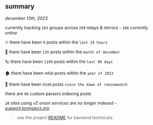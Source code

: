 
## summary
_december 13th, 2023_

currently tracking `163` groups across `299` relays & mirrors - _`106` currently online_

⏲ there have been `9` posts within the `last 24 hours`

🦈 there have been `135` posts within the `month of december`

🪐 there have been `1199` posts within the `last 90 days`

🏚 there have been `4450` posts within the `year of 2023`

🦕 there have been `9140` posts `since the dawn of ransomwatch`

there are `96` custom parsers indexing posts

_`20` sites using v2 onion services are no longer indexed - [support.torproject.org](https://support.torproject.org/onionservices/v2-deprecation/)_

> see the project [README](https://github.com/joshhighet/ransomwatch#ransomwatch--) for backend technicals
